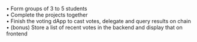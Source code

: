 • Form groups of 3 to 5 students  
• Complete the projects together  
• Finish the voting dApp to cast votes, delegate and query results on chain  
• (bonus) Store a list of recent votes in the backend and display that on frontend  
